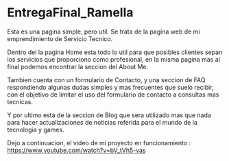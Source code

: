 # EntregaFinal_Ramella
Esta es una pagina simple, pero util. Se trata de la pagina web de mi emprendimiento de Servicio Tecnico.

Dentro del la pagina Home esta todo lo util para que posibles clientes sepan los servicios que proporciono como profesional, en la misma pagina mas al final podemos encontrar la seccion del About Me.

Tambien cuenta con un formulario de Contacto, y una seccion de FAQ respondiendo algunas dudas simples y mas frecuentes que suelo recibir, con el objetivo de limitar el uso del formulario de contacto a consultas mas tecnicas.

Y por ultimo esta de la seccion de Blog que sera utilizado mas que nada para hacer actualizaciones de noticias referida para el mundo de la tecnologia y games.

Dejo a continuacion, el video de mi proyecto en funcionamiento : https://www.youtube.com/watch?v=bV_tVh5-vas
